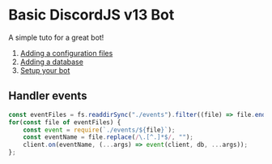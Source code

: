 # Basic DiscordJS v13 Bot
A simple tuto for a great bot!

1. [Adding a configuration files](https://github.com/Gamatek/basic-djs13-bot/blob/main/config.md)
2. [Adding a database](https://github.com/Gamatek/basic-djs13-bot/blob/main/db.md)
3. [Setup your bot](https://github.com/Gamatek/basic-djs13-bot/blob/main/bot.md)



## Handler events
```js
const eventFiles = fs.readdirSync("./events").filter((file) => file.endsWith(".js") || fs.statSync(`./events/${file}`).isDirectory());
for(const file of eventFiles) {
    const event = require(`./events/${file}`);
    const eventName = file.replace(/\.[^.]*$/, "");
    client.on(eventName, (...args) => event(client, db, ...args));
};
```
